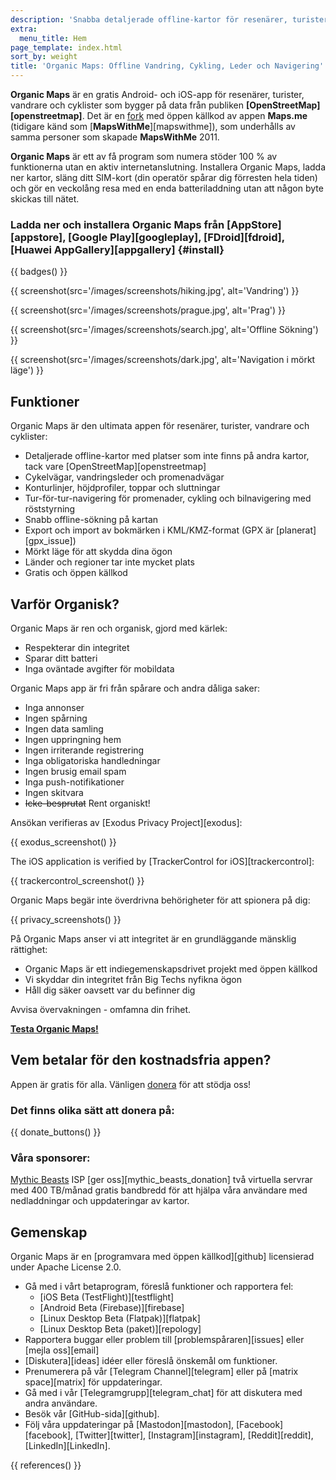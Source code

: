 ```yaml
---
description: 'Snabba detaljerade offline-kartor för resenärer, turister, förare, vandrare och cyklister skapade av grundarna av appen MapsWithMe (Maps.Me).'
extra:
  menu_title: Hem
page_template: index.html
sort_by: weight
title: 'Organic Maps: Offline Vandring, Cykling, Leder och Navigering'
---
```


**Organic Maps** är en gratis Android- och iOS-app för resenärer, turister, vandrare och cyklister som bygger på data från publiken **[OpenStreetMap][openstreetmap]**. Det är en [fork][fork] med öppen källkod av appen **Maps.me** (tidigare känd som [**MapsWithMe**][mapswithme]), som underhålls av samma personer som skapade **MapsWithMe** 2011.

**Organic Maps** är ett av få program som numera stöder 100 % av funktionerna utan en aktiv internetanslutning. Installera Organic Maps, ladda ner kartor, släng ditt SIM-kort (din operatör spårar dig förresten hela tiden) och gör en veckolång resa med en enda batteriladdning utan att någon byte skickas till nätet.

### Ladda ner och installera Organic Maps från [AppStore][appstore], [Google Play][googleplay], [FDroid][fdroid], [Huawei AppGallery][appgallery] {#install}

{{ badges() }}

{{ screenshot(src='/images/screenshots/hiking.jpg', alt='Vandring') }}

{{ screenshot(src='/images/screenshots/prague.jpg', alt='Prag') }}

{{ screenshot(src='/images/screenshots/search.jpg', alt='Offline Sökning')
}}

{{ screenshot(src='/images/screenshots/dark.jpg', alt='Navigation i mörkt
läge') }}

## Funktioner

Organic Maps är den ultimata appen för resenärer, turister, vandrare och
cyklister:

- Detaljerade offline-kartor med platser som inte finns på andra kartor,
  tack vare [OpenStreetMap][openstreetmap]
- Cykelvägar, vandringsleder och promenadvägar
- Konturlinjer, höjdprofiler, toppar och sluttningar
- Tur-för-tur-navigering för promenader, cykling och bilnavigering med
  röststyrning
- Snabb offline-sökning på kartan
- Export och import av bokmärken i KML/KMZ-format (GPX är
  [planerat][gpx_issue])
- Mörkt läge för att skydda dina ögon
- Länder och regioner tar inte mycket plats
- Gratis och öppen källkod

## Varför Organisk?

Organic Maps är ren och organisk, gjord med kärlek:

- Respekterar din integritet
- Sparar ditt batteri
- Inga oväntade avgifter för mobildata

Organic Maps app är fri från spårare och andra dåliga saker:

- Inga annonser
- Ingen spårning
- Ingen data samling
- Ingen uppringning hem
- Ingen irriterande registrering
- Inga obligatoriska handledningar
- Ingen brusig email spam
- Inga push-notifikationer
- Ingen skitvara
- ~~Icke-besprutat~~ Rent organiskt!

Ansökan verifieras av [Exodus Privacy Project][exodus]:

{{ exodus_screenshot() }}

The iOS application is verified by [TrackerControl for iOS][trackercontrol]:

{{ trackercontrol_screenshot() }}

Organic Maps begär inte överdrivna behörigheter för att spionera på dig:

{{ privacy_screenshots() }}

På Organic Maps anser vi att integritet är en grundläggande mänsklig
rättighet:

- Organic Maps är ett indiegemenskapsdrivet projekt med öppen källkod
- Vi skyddar din integritet från Big Techs nyfikna ögon
- Håll dig säker oavsett var du befinner dig

Avvisa övervakningen - omfamna din frihet.

**[Testa Organic Maps!](#install)**

## Vem betalar för den kostnadsfria appen?

Appen är gratis för alla. Vänligen [donera](@/donate/index.sv.md) för att
stödja oss!

### Det finns olika sätt att donera på:

{{ donate_buttons() }}

### Våra sponsorer:

[Mythic Beasts](https://www.mythic-beasts.com/) ISP [ger
oss][mythic_beasts_donation] två virtuella servrar med 400 TB/månad gratis
bandbredd för att hjälpa våra användare med nedladdningar och uppdateringar
av kartor.

## Gemenskap

Organic Maps är en [programvara med öppen källkod][github] licensierad under
Apache License 2.0.

- Gå med i vårt betaprogram, föreslå funktioner och rapportera fel:
  * [iOS Beta (TestFlight)][testflight]
  * [Android Beta (Firebase)][firebase]
  * [Linux Desktop Beta (Flatpak)][flatpak]
  * [Linux Desktop Beta (paket)][repology]
- Rapportera buggar eller problem till [problemspåraren][issues] eller
  [mejla oss][email]
- [Diskutera][ideas] idéer eller föreslå önskemål om funktioner.
- Prenumerera på vår [Telegram Channel][telegram] eller på [matrix
  space][matrix] för uppdateringar.
- Gå med i vår [Telegramgrupp][telegram_chat] för att diskutera med andra
  användare.
- Besök vår [GitHub-sida][github].
- Följ våra uppdateringar på [Mastodon][mastodon], [Facebook][facebook],
  [Twitter][twitter], [Instagram][instagram], [Reddit][reddit],
  [LinkedIn][LinkedIn].

[fork]: https://sv.wikipedia.org/wiki/Fork

{{ references() }}
